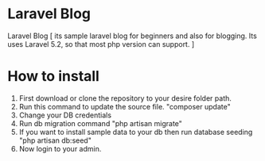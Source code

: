 # Laravel Blog
Laravel Blog [ its sample laravel blog for beginners and also for blogging. Its uses Laravel 5.2, so that most php version can support. ]

# How to install
1) First download or clone the repository to your desire folder path.
2) Run this command to update the source file.
    "composer update"
3) Change your DB credentials
4) Run db migration command
    "php artisan migrate"
5) If you want to install sample data to your db then run database seeding
    "php artisan db:seed"
6) Now login to your admin.
    
